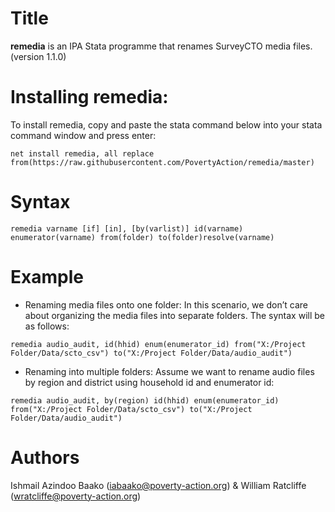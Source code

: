 # Title
**remedia** is an IPA Stata programme that renames SurveyCTO media files. (version 1.1.0)

# Installing remedia:
To install remedia, copy and paste the stata command below into your stata command window and press enter:

`net install remedia, all replace from(https://raw.githubusercontent.com/PovertyAction/remedia/master)`

# Syntax
`remedia varname [if] [in], [by(varlist)] id(varname) enumerator(varname) from(folder) to(folder)resolve(varname)`
    
# Example
* Renaming media files onto one folder: In this scenario, we don’t care about organizing the media files into separate folders. The syntax will be as follows:
    
`remedia audio_audit, id(hhid) enum(enumerator_id) from("X:/Project Folder/Data/scto_csv") to("X:/Project Folder/Data/audio_audit")`

* Renaming into multiple folders: Assume we want to rename audio files by region and district using household id and enumerator id:

`remedia audio_audit, by(region) id(hhid) enum(enumerator_id) from("X:/Project Folder/Data/scto_csv") to("X:/Project Folder/Data/audio_audit")`

# Authors
Ishmail Azindoo Baako (iabaako@poverty-action.org) & 
William Ratcliffe (wratcliffe@poverty-action.org)
